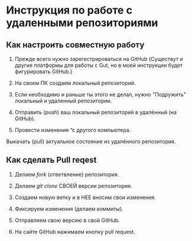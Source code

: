 # Инструкция по работе с удаленными репозиториями

## Как настроить совместную работу

1. Прежде всего нужно зарегестрироваться на GitHub (Существут и другие платформы для работы с Gut, но в моей инструкции будет фигурировать GitHub.)

2. На своем ПК создаем локальный репозиторий.

3. Если необходимо и раньше ты этого не делал, нужно "Подружить" локальный и удаленный репозитории.

4. Отправить (push) ваш локальный репозиторий в удалённый (на GitHub).

5. Провести изменения “с другого компьютера.

Выкачать (pull) актуальное состояние из удалённого репозитория.

## Как сделать Pull reqest

1. Делаем *fork* (ответвление) репозитория. 

2. Делаем *git clone*  СВОЕЙ версии репозитория. 

3. Создаем новую ветку и в НЕЕ вносим свои изменения.

4. Фиксируем изменения (делаем коммиты).

5. Отправляем свою версию в свой GitHub.

6. На сайте GitHub нажимаем кнопку pull request.
